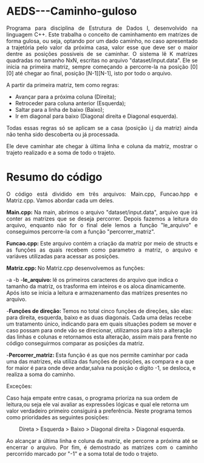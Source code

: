 # AEDS---Caminho-guloso

<p align="justify">
  Programa para disciplina de Estrutura de Dados I, desenvolvido na linguagem C++. Este trabalha o conceito de caminhamento em matrizes de forma gulosa, ou seja, optando por um dado caminho, no caso apresentado a trajetória pelo valor da próxima casa, valor esse que deve ser o maior dentre as posições possiveis de se caminhar. O sistema lê K matrizes quadradas no tamanho NxN, escritas no arquivo "dataset/input.data". Ele se inicia na primeira matriz, sempre começando a percorre-la na posição [0][0] até chegar ao final, posição [N-1][N-1], isto por todo o arquivo.</p>

<p align="justify">
A partir da primeira matriz, tem como regras: 
</p>

- Avançar para a próxima coluna (Direita); 
- Retroceder para coluna anterior (Esquerda); 
- Saltar para a linha de baixo (Baixo); 
- Ir em diagonal para baixo (Diagonal direita e Diagonal esquerda). 

<p align="justify">
Todas essas regras só se aplicam se a casa (posição i,j da matriz) ainda não tenha sido descoberta ou já processada.</p>

<p align="justify">
  Ele deve caminhar ate chegar à última linha e coluna da matriz, mostrar o trajeto realizado e a soma de todo o trajeto.
</p>
  

# Resumo do código

<p align="justify">
O código está dividido em três arquivos: Main.cpp, Funcao.hpp e Matriz.cpp. Vamos abordar cada um deles. </p>

<p align="justify">
<b>Main.cpp: </b>
Na main, abrimos o arquivo "dataset/input.data", arquivo que irá conter as matrizes que se deseja percorrer. Depois fazemos a leitura do arquivo, enquanto não for o final dele lemos a função "le_arquivo" e conseguimos percorre-la com a função "percorrer_matriz".</p>

<p align="justify">
<b>Funcao.cpp: </b>  
Este arquivo contém a criação da matriz por meio de structs e as funções as quais recebem como parametro a matriz, o arquivo e variáves utilizadas para acessar as posições.</p>

<p align="justify">
<b>Matriz.cpp: </b> 
No Matriz.cpp desenvolvemos as funções:
</p>
-a
-b
-<b>le_arquivo: </b> lê os primeiros caracteres do arquivo que indica o tamanho da matriz, os trasforma em inteiros e os aloca dinamicamente. Após isto se inicia a leitura e armazenamento das matrizes presentes no arquivo. 

-<b>Funções de direçâo: </b> Temos no total cinco funções de direções, são elas: para direita, esquerda, baixo e as duas diagonais. Cada uma delas recebe um tratamento único, indicando para em quais situações podem se mover e caso possam para onde vão se direcionar, utilizamos para isto a alteração das linhas e colunas e retornamos esta alteração, assim mais para frente no código conseguirmos comparar as posições da matriz.

-<b>Percorrer_matriz: </b> Esta função é as que nos permite caminhar por cada uma das matrizes, ela utiliza das funções de posições, as compara e a que for maior é para onde deve andar,salva na posição o dígito -1, se desloca, e realiza a soma do caminho.

<p align="justify">
<p <b>Exceções: </b> </p>
  Caso haja empate entre casas, o programa prioriza na sua ordem de leitura,ou seja ele vai avaliar as expressões lógicas e qual ele retorna um valor verdadeiro primeiro consiguirá a preferência. Neste programa temos como prioridades as seguintes posições:
<p align="center">
Direta > Esquerda > Baixo > Diagonal direita > Diagonal esquerda.</p>
</p>

<p align="justify">
  Ao alcançar a última linha e coluna da matriz, ele percorre a próxima até se encerrar o arquivo. Por fim, é demostrado as matrizes com o caminho percorrido marcado por "-1" e a soma total de todo o trajeto.</p>
